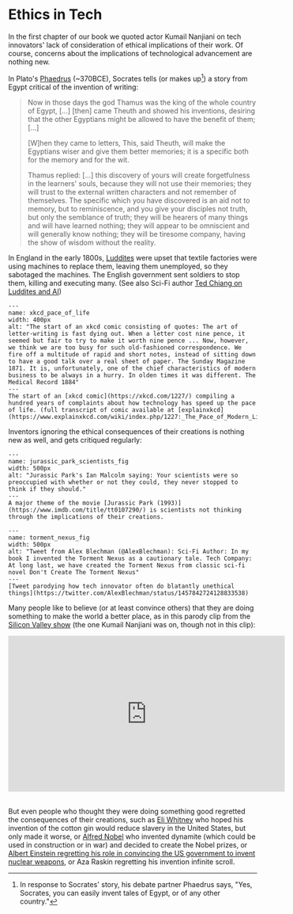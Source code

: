 # Ethics in Tech

In the first chapter of our book we quoted actor Kumail Nanjiani on tech innovators' lack of consideration of ethical implications of their work. Of course, concerns about the implications of technological advancement are nothing new.

In Plato's [Phaedrus](https://www.gutenberg.org/files/1636/1636-h/1636-h.htm) (~370BCE), Socrates tells (or makes up[^socrates_invents]) a story from Egypt critical of the invention of writing:
> Now in those days the god Thamus was the king of the whole country of Egypt, [...] [then] came Theuth and showed his inventions, desiring that the other Egyptians might be allowed to have the benefit of them; [...] 
>
>[W]hen they came to letters, This, said Theuth, will make the Egyptians wiser and give them better memories; it is a specific both for the memory and for the wit. 
>
> Thamus replied: [...] this discovery of yours will create forgetfulness in the learners' souls, because they will not use their memories; they will trust to the external written characters and not remember of themselves. The specific which you have discovered is an aid not to memory, but to reminiscence, and you give your disciples not truth, but only the semblance of truth; they will be hearers of many things and will have learned nothing; they will appear to be omniscient and will generally know nothing; they will be tiresome company, having the show of wisdom without the reality.

[^socrates_invents]: In response to Socrates' story, his debate partner Phaedrus says, "Yes, Socrates, you can easily invent tales of Egypt, or of any other country."

In England in the early 1800s, [Luddites](https://en.wikipedia.org/wiki/Luddite) were upset that textile factories were using machines to replace them, leaving them unemployed, so they sabotaged the machines. The English government sent soldiers to stop them, killing and executing many. (See also Sci-Fi author [Ted Chiang on Luddites and AI](https://www.newyorker.com/science/annals-of-artificial-intelligence/will-ai-become-the-new-mckinsey))

```{figure} xkcd_pace_of_life.png
---
name: xkcd_pace_of_life
width: 400px
alt: "The start of an xkcd comic consisting of quotes: The art of letter-writing is fast dying out. When a letter cost nine pence, it seemed but fair to try to make it worth nine pence ... Now, however, we think we are too busy for such old-fashioned correspondence. We fire off a multitude of rapid and short notes, instead of sitting down to have a good talk over a real sheet of paper. The Sunday Magazine 1871. It is, unfortunately, one of the chief characteristics of modern business to be always in a hurry. In olden times it was different. The Medical Record 1884"
---
The start of an [xkcd comic](https://xkcd.com/1227/) compiling a hundred years of complaints about how technology has speed up the pace of life. (full transcript of comic available at [explainxkcd](https://www.explainxkcd.com/wiki/index.php/1227:_The_Pace_of_Modern_Life))
```

Inventors ignoring the ethical consequences of their creations is nothing new as well, and gets critiqued regularly:

```{figure} jurassic_park_scientists.gif
---
name: jurassic_park_scientists_fig
width: 500px
alt: "Jurassic Park's Ian Malcolm saying: Your scientists were so preoccupied with whether or not they could, they never stopped to think if they should."
---
A major theme of the movie [Jurassic Park (1993)](https://www.imdb.com/title/tt0107290/) is scientists not thinking through the implications of their creations.
```

```{figure} torment_nexus.jpg
---
name: torment_nexus_fig
width: 500px
alt: "Tweet from Alex Blechman (@AlexBlechman): Sci-Fi Author: In my book I invented the Torment Nexus as a cautionary tale. Tech Company: At long last, we have created the Torment Nexus from classic sci-fi novel Don't Create The Torment Nexus"
---
[Tweet parodying how tech innovator often do blatantly unethical things](https://twitter.com/AlexBlechman/status/1457842724128833538)
```


Many people like to believe (or at least convince others) that they are doing something to make the world a better place, as in this parody clip from the [Silicon Valley show](https://www.imdb.com/title/tt2575988/) (the one Kumail Nanjiani was on, though not in this clip):

<iframe width="560" height="315" src="https://www.youtube.com/embed/B8C5sjjhsso" title="YouTube video player" frameborder="0" allow="accelerometer; autoplay; clipboard-write; encrypted-media; gyroscope; picture-in-picture; web-share" allowfullscreen></iframe>

<br>
<br>

But even people who thought they were doing something good regretted the consequences of their creations, such as [Eli Whitney](https://en.wikipedia.org/wiki/Eli_Whitney) who hoped his invention of the cotton gin would reduce slavery in the United States, but only made it worse, or [Alfred Nobel](https://en.wikipedia.org/wiki/Alfred_Nobel) who invented dynamite (which could be used in construction or in war) and decided to create the Nobel prizes, or [Albert Einstein regretting his role in convincing the US government to invent nuclear weapons](https://www.amnh.org/exhibitions/einstein/peace-and-war/the-manhattan-project#:~:text=He%20came%20to%20regret%20taking,I%20would%20have%20done%20nothing.%22), or Aza Raskin regretting his invention infinite scroll.
